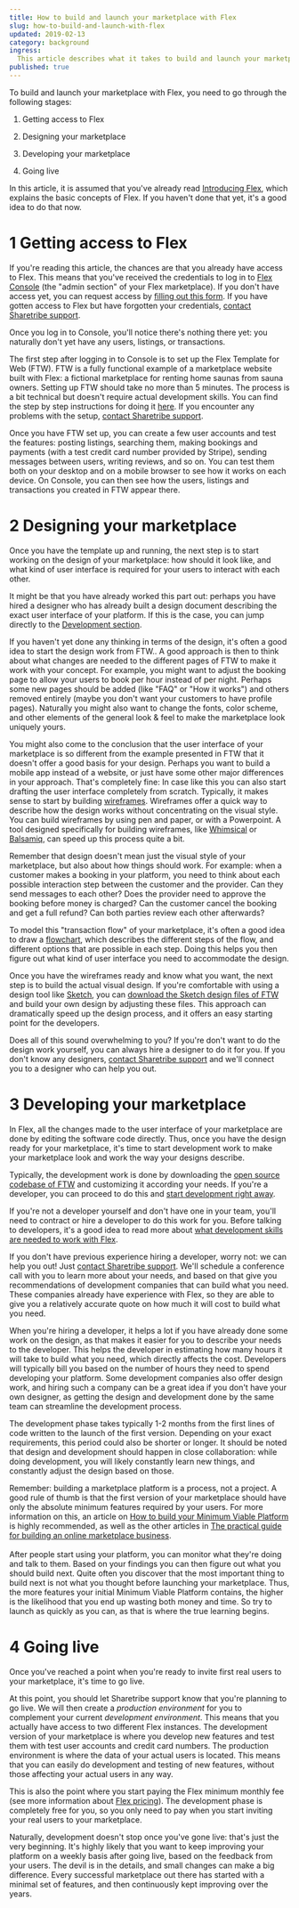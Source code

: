 ```yaml
---
title: How to build and launch your marketplace with Flex
slug: how-to-build-and-launch-with-flex
updated: 2019-02-13
category: background
ingress:
  This article describes what it takes to build and launch your marketplace with Sharetribe Flex. There are four main stages in this process, and we'll go through each one in detail.
published: true
---
```



To build and launch your marketplace with Flex, you need to go through the following stages:

1. Getting access to Flex

2. Designing your marketplace

3. Developing your marketplace

4. Going live

In this article, it is assumed that you've already read [Introducing Flex](/background/introducing-flex/), which explains the basic concepts of Flex. If you haven't done that yet, it's a good idea to do that now. 


# 1 Getting access to Flex

If you're reading this article, the chances are that you already have access to Flex. This means that you've received the credentials to log in to [Flex Console](https://flex-console.sharetribe.com) (the "admin section" of your Flex marketplace). If you don't have access yet, you can request access by [filling out this form](https://sharetribe.typeform.com/to/BI9M4O). If you have gotten access to Flex but have forgotten your credentials, [contact Sharetribe support](mailto:flex-support@sharetribe.com).

Once you log in to Console, you'll notice there's nothing there yet: you naturally don't yet have any users, listings, or transactions.

The first step after logging in to Console is to set up the Flex Template for Web (FTW). FTW is a fully functional example of a marketplace website built with Flex: a fictional marketplace for renting home saunas from sauna owners. Setting up FTW should take no more than 5 minutes. The process is a bit technical but doesn't require actual development skills. You can find the step by step instructions for doing it [here](/tutorials/getting-started-with-ftw/). If you encounter any problems with the setup, [contact Sharetribe support](mailto:flex-support@sharetribe.com).

Once you have FTW set up, you can create a few user accounts and test the features: posting listings, searching them, making bookings and payments (with a test credit card number provided by Stripe), sending messages between users, writing reviews, and so on. You can test them both on your desktop and on a mobile browser to see how it works on each device. On Console, you can then see how the users, listings and transactions you created in FTW appear there.


# 2 Designing your marketplace

Once you have the template up and running, the next step is to start working on the design of your marketplace: how should it look like, and what kind of user interface is required for your users to interact with each other.

It might be that you have already worked this part out: perhaps you have hired a designer who has already built a design document describing the exact user interface of your platform. If this is the case, you can jump directly to the [Development section](#3-developing-your-marketplace).

If you haven't yet done any thinking in terms of the design, it's often a good idea to start the design work from FTW.. A good approach is then to think about what changes are needed to the different pages of FTW to make it work with your concept. For example, you might want to adjust the booking page to allow your users to book per hour instead of per night. Perhaps some new pages should be added (like "FAQ" or "How it works") and others removed entirely (maybe you don't want your customers to have profile pages). Naturally you might also want to change the fonts, color scheme, and other elements of the general look & feel to make the marketplace look uniquely yours.

You might also come to the conclusion that the user interface of your marketplace is so different from the example presented in FTW that it doesn't offer a good basis for your design. Perhaps you want to build a mobile app instead of a website, or just have some other major differences in your approach. That's completely fine:  In case like this you can also start drafting the user interface completely from scratch. Typically, it makes sense to start by building [wireframes](https://en.wikipedia.org/wiki/Website_wireframe). Wireframes offer a quick way to describe how the design works without concentrating on the visual style. You can build wireframes by using pen and paper, or with a Powerpoint. A tool designed specifically for building wireframes, like [Whimsical](https://whimsical.co/) or [Balsamiq](https://balsamiq.com/), can speed up this process quite a bit.

Remember that design doesn't mean just the visual style of your marketplace, but also about how things should work. For example: when a customer makes a booking in your platform, you need to think about each possible interaction step between the customer and the provider. Can they send messages to each other? Does the provider need to approve the booking before money is charged? Can the customer cancel the booking and get a full refund? Can both parties review each other afterwards?

To model this "transaction flow" of your marketplace, it's often a good idea to draw a [flowchart](https://en.wikipedia.org/wiki/Flowchart), which describes the different steps of the flow, and different options that are possible in each step. Doing this helps you then figure out what kind of user interface you need to accommodate the design.

Once you have the wireframes ready and know what you want, the next step is to build the actual visual design. If you're comfortable with using a design tool like [Sketch](https://www.sketchapp.com/), you can [download the Sketch design files of FTW](https://drive.google.com/drive/folders/171T-lYUGJURrAF5qCtTZ0298WPhhG0SG) and build your own design by adjusting these files. This approach can dramatically speed up the design process, and it offers an easy starting point for the developers.

Does all of this sound overwhelming to you? If you're don't want to do the design work yourself, you can always hire a designer to do it for you. If you don't know any designers, [contact Sharetribe support](mailto:flex-support@sharetribe.com) and we'll connect you to a designer who can help you out.


# 3 Developing your marketplace

In Flex, all the changes made to the user interface of your marketplace are done by editing the software code directly. Thus, once you have the design ready for your marketplace, it's time to start development work to make your marketplace look and work the way your designs describe.

Typically, the development work is done by downloading the [open source codebase of FTW](https://github.com/sharetribe/flex-template-web) and customizing it according your needs. If you're a developer, you can proceed to do this and [start development right away](/guides/how-to-customize-ftw/).

If you're not a developer yourself and don't have one in your team, you'll need to contract or hire a developer to do this work for you. Before talking to developers, it's a good idea to read more about [what development skills are needed to work with Flex](/background/development-skills/).

If you don't have previous experience hiring a developer, worry not: we can help you out! Just [contact Sharetribe support](mailto:flex-support@sharetribe.com). We'll schedule a conference call with you to learn more about your needs, and based on that give you recommendations of development companies that can build what you need. These companies already have experience with Flex, so they are able to give you a relatively accurate quote on how much it will cost to build what you need.

When you're hiring a developer, it helps a lot if you have already done some work on the design, as that makes it easier for you to describe your needs to the developer. This helps the developer in estimating how many hours it will take to build what you need, which directly affects the cost. Developers will typically bill you based on the number of hours they need to spend developing your platform. Some development companies also offer design work, and hiring such a company can be a great idea if you don't have your own designer, as getting the design and development done by the same team can streamline the development process.

The development phase takes typically 1-2 months from the first lines of code written to the launch of the first version. Depending on your exact requirements, this period could also be shorter or longer. It should be noted that design and development should happen in close collaboration: while doing development, you will likely constantly learn new things, and constantly adjust the design based on those.

Remember: building a marketplace platform is a process, not a project. A good rule of thumb is that the first version of your marketplace should have only the absolute minimum features required by your users. For more information on this, an article on [How to build your Minimum Viable Platform](https://www.sharetribe.com/academy/how-to-build-a-minimum-viable-platform/) is highly recommended, as well as the other articles in [The practical guide for building an online marketplace business](https://www.sharetribe.com/academy/guide/). \
 \
After people start using your platform, you can monitor what they're doing and talk to them. Based on your findings you can then figure out what you should build next. Quite often you discover that the most important thing to build next is not what you thought before launching your marketplace. Thus, the more features your initial Minimum Viable Platform contains, the higher is the likelihood that you end up wasting both money and time. So try to launch as quickly as you can, as that is where the true learning begins.


# 4 Going live

Once you've reached a point when you're ready to invite first real users to your marketplace, it's time to go live.

At this point, you should let Sharetribe support know that you're planning to go live. We will then create a _production environment_ for you to complement your current _development environment_. This means that you actually have access to two different Flex instances. The development version of your marketplace is where you develop new features and test them with test user accounts and credit card numbers. The production environment is where the data of your actual users is located. This means that you can easily do development and testing of new features, without those affecting your actual users in any way.

This is also the point where you start paying the Flex minimum monthly fee (see more information about [Flex pricing](https://www.sharetribe.com/flex/#pricing)). The development phase is completely free for you, so you only need to pay when you start inviting your real users to your marketplace.

Naturally, development doesn't stop once you've gone live: that's just the very beginning. It's highly likely that you want to keep improving your platform on a weekly basis after going live, based on the feedback from your users. The devil is in the details, and small changes can make a big difference. Every successful marketplace out there has started with a minimal set of features, and then continuously kept improving over the years.
